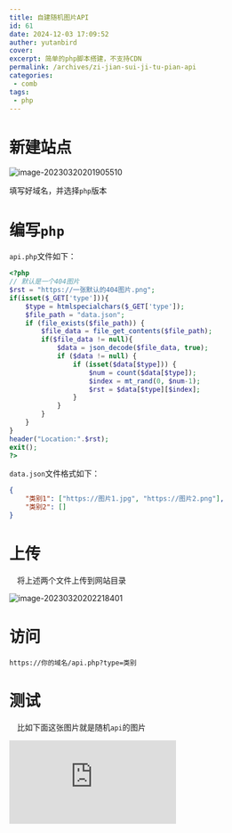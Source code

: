 ```yaml
---
title: 自建随机图片API
id: 61
date: 2024-12-03 17:09:52
auther: yutanbird
cover: 
excerpt: 简单的php脚本搭建，不支持CDN
permalink: /archives/zi-jian-sui-ji-tu-pian-api
categories:
 - comb
tags: 
 - php
---
```


# 新建站点

![image-20230320201905510](https://imagere.oss-cn-beijing.aliyuncs.com/img20230227/202303202019583.png)

填写好域名，并选择`php`版本

# 编写`php`

`api.php`文件如下：

```php
<?php
// 默认是一个404图片
$rst = "https://一张默认的404图片.png";
if(isset($_GET['type'])){
	$type = htmlspecialchars($_GET['type']);
	$file_path = "data.json";
	if (file_exists($file_path)) {
		$file_data = file_get_contents($file_path);
		if($file_data != null){
			$data = json_decode($file_data, true);
			if ($data != null) {
				if (isset($data[$type])) {
					$num = count($data[$type]);
					$index = mt_rand(0, $num-1);
					$rst = $data[$type][$index];
				}
			}
		}	
	}
}
header("Location:".$rst);
exit();
?>
```

`data.json`文件格式如下：

```json
{
    "类别1": ["https://图片1.jpg", "https://图片2.png"],
    "类别2": []
}
```

# 上传

&emsp;将上述两个文件上传到网站目录

![image-20230320202218401](https://imagere.oss-cn-beijing.aliyuncs.com/img20230227/202303202022459.png)

# 访问

`https://你的域名/api.php?type=类别`

# 测试

&emsp;比如下面这张图片就是随机`api`的图片

![随机图片](https://image.api.lmzyoyo.top/api.php?type=erciyuan)